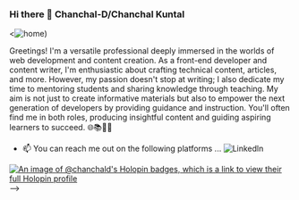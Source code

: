 ### Hi there 👋 **Chanchal-D/Chanchal Kuntal**
<![home](https://github.com/Chanchal-D/Chanchal-D/assets/117251667/e5fc202c-b993-416b-b388-560a6d9eaef8))

Greetings! I'm a versatile professional deeply immersed in the worlds of web development and content creation. As a front-end developer and content writer, I'm enthusiastic about crafting technical content, articles, and more. However, my passion doesn't stop at writing; I also dedicate my time to mentoring students and sharing knowledge through teaching. My aim is not just to create informative materials but also to empower the next generation of developers by providing guidance and instruction. You'll often find me in both roles, producing insightful content and guiding aspiring learners to succeed. 🌐📚👩‍🏫


- 📫 You can reach me out on the following platforms ...
    ![Linkedln](https://www.linkedin.com/in/chanchal-kuntal-6b5506251/)

[![An image of @chanchald's Holopin badges, which is a link to view their full Holopin profile](https://holopin.me/chanchald)](https://holopin.io/@chanchald)
-->
